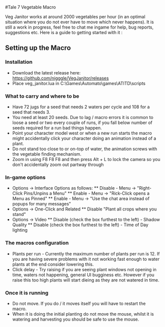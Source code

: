 #Tale 7 Vegetable Macro

Veg Janitor works at around 2000 vegetables per hour (in an optimal situation where you do not ever have to move which never happens). It is still a work in progress, feel free to chat me ingame for help, bug reports, suggestions etc. Here is a guide to getting started with it : 

## Setting up the Macro
### Installation
* Download the latest release here: https://github.com/nigggle/VegJanitor/releases
* Place veg_janitor.lua in C:\Games\Automato\games\ATITD\scripts

### What to carry and where to be
* Have 72 jugs for a seed that needs 2 waters per cycle and 108 for a seed that needs 3.
* You need at least 20 seeds. Due to lag / macro errors it is common to loose a seed or two every couple of runs, if you fall below number of seeds required for a run bad things happen. 
* Point your character model west or when a new run starts the macro might accidentally click your character doing an animation instead of a plant. 
* Do not stand too close to or on-top of water, the animation screws with the vegetable finding mechanism.
* Zoom in using F8 F8 F8 and then press Alt + L to lock the camera so you don't accidentally zoom out partway through

### In-game options
* Options -> Interface Options as follows:
** Disable - Menu -> "Right-Click Pins/Unpins a Menu"
** Enable - Menu -> "Rick-Click opens a Menu as Pinned" 
** Enable - Menu -> "Use the chat area instead of popups for many messages"
* Options -> One-Click and Related 
** Disable "Plant all crops where you stand"
* Options -> Video
** Disable (check the box furthest to the left) - Shadow Quality 
** Disable (check the box furthest to the left) - Time of Day lighting

###  The macros configuration
* Plants per run - Currently the maximum number of plants per run is 12. If you are having severe problems with it not working fast enough to water plants at the end consider lowering this.
* Click delay - Try raising if you are seeing plant windows not opening in time, waters not happening, general UI bugginess etc. However if you raise this too high plants will start dieing as they are not watered in time.

###  Once it is running
* Do not move. If you do / it moves itself you will have to restart the macro.
* When it is doing the initial planting do not move the mouse, whilst it is watering and harvesting you should be safe to use the mouse.
